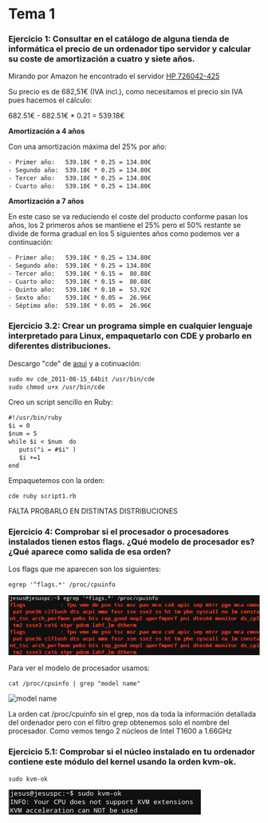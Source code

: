 # Tema 1

### Ejercicio 1: Consultar en el catálogo de alguna tienda de informática el precio de un ordenador tipo servidor y calcular su coste de amortización a cuatro y siete años.

Mirando por Amazon he encontrado el servidor [HP 726042-425](http://www.amazon.es/dp/B00E88ZHLC/ref=asc_df_B00E88ZHLC29121151/?tag=googshopes-21&creative=24526&creativeASIN=B00E88ZHLC&linkCode=df0)

Su precio es de 682,51€ (IVA incl.), como necesitamos el precio sin IVA pues hacemos el cálculo:

682.51€ - 682.51€ * 0.21 = 539.18€

**Amortización a 4 años**

Con una amortización máxima del 25% por año: 

    - Primer año: 	539.18€ * 0.25 = 134.80€
    - Segundo año:	539.18€ * 0.25 = 134.80€
    - Tercer año:	539.18€ * 0.25 = 134.80€
    - Cuarto año:	539.18€ * 0.25 = 134.80€

**Amortización a 7 años**

En este caso se va reduciendo el coste del producto conforme pasan los años, los 2 primeros años se mantiene el 25% pero el 50% restante se divide de forma gradual en los 5 siguientes años como podemos ver a continuación:

    - Primer año: 	539.18€ * 0.25 = 134.80€
    - Segundo año:	539.18€ * 0.25 = 134.80€
    - Tercer año:	539.18€ * 0.15 =  80.88€
    - Cuarto año:	539.18€ * 0.15 =  80.88€
    - Quinto año:	539.18€ * 0.10 =  53.92€
    - Sexto año:	539.18€ * 0.05 =  26.96€
    - Séptimo año:  539.18€ * 0.05 =  26.96€

### Ejercicio 3.2: Crear un programa simple en cualquier lenguaje interpretado para Linux, empaquetarlo con CDE y probarlo en diferentes distribuciones.

Descargo "cde" de [aqui](https://cloud.github.com/downloads/pgbovine/CDE/cde_2011-08-15_64bit) y a cotinuación:

    sudo mv cde_2011-08-15_64bit /usr/bin/cde
    sudo chmod u+x /usr/bin/cde

Creo un script sencillo en Ruby:

    #!/usr/bin/ruby
    $i = 0
    $num = 5
    while $i < $num  do
       puts("i = #$i" )
       $i +=1
    end

Empaquetemos con la orden:

    cde ruby script1.rb

FALTA PROBARLO EN DISTINTAS DISTRIBUCIONES

### Ejercicio 4: Comprobar si el procesador o procesadores instalados tienen estos flags. ¿Qué modelo de procesador es? ¿Qué aparece como salida de esa orden?

Los flags que me aparecen son los siguientes:

    egrep '^flags.*' /proc/cpuinfo

![flags](img/tema1-4flags.png)

Para ver el modelo de procesador usamos:

    cat /proc/cpuinfo | grep "model name"

![model name](img/tema1-5.png)

La orden cat /proc/cpuinfo sin el grep, nos da toda la información detallada del ordenador pero con el filtro grep obtenemos solo el nombre del procesador. Como vemos tengo 2 núcleos de Intel T1600 a 1.66GHz


### Ejercicio 5.1: Comprobar si el núcleo instalado en tu ordenador contiene este módulo del kernel usando la orden kvm-ok.

    sudo kvm-ok

![Captura módulo kvm](img/tema1-5.1.png)

